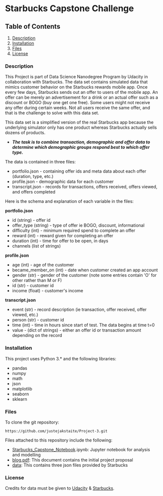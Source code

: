# Starbucks Capstone Challenge

## Table of Contents
1. [Description](#description)
2. [Installation](#installation)
3. [Files](#files)
4. [License](#license)

<a name="descripton"></a>
### Description
This Project is part of Data Science Nanodegree Program by Udacity in collaboration with Starbucks. The data set contains simulated data that mimics customer behavior on the Starbucks rewards mobile app. Once every few days, Starbucks sends out an offer to users of the mobile app. An offer can be merely an advertisement for a drink or an actual offer such as a discount or BOGO (buy one get one free). Some users might not receive any offer during certain weeks. Not all users receive the same offer, and that is the challenge to solve with this data set.

This data set is a simplified version of the real Starbucks app because the underlying simulator only has one product whereas Starbucks actually sells dozens of products. 

- ***The task is to combine transaction, demographic and offer data to determine which demographic groups respond best to which offer type.***

The data is contained in three files:

* portfolio.json - containing offer ids and meta data about each offer (duration, type, etc.)
* profile.json - demographic data for each customer
* transcript.json - records for transactions, offers received, offers viewed, and offers completed

Here is the schema and explanation of each variable in the files:

**portfolio.json**
* id (string) - offer id
* offer_type (string) - type of offer ie BOGO, discount, informational
* difficulty (int) - minimum required spend to complete an offer
* reward (int) - reward given for completing an offer
* duration (int) - time for offer to be open, in days
* channels (list of strings)

**profile.json**
* age (int) - age of the customer 
* became_member_on (int) - date when customer created an app account
* gender (str) - gender of the customer (note some entries contain 'O' for other rather than M or F)
* id (str) - customer id
* income (float) - customer's income

**transcript.json**
* event (str) - record description (ie transaction, offer received, offer viewed, etc.)
* person (str) - customer id
* time (int) - time in hours since start of test. The data begins at time t=0
* value - (dict of strings) - either an offer id or transaction amount depending on the record

<a name="installation"></a>
### Installation
This project uses Python 3.* and the following libraries:

* pandas
* numpy
* math
* json
* matplotlib
* seaborn
* sklearn

<a name="files"></a>
### Files
To clone the git repository:
```
https://github.com/justejakstaite/Project-3.git
```
Files attached to this repository include the following:

- [Starbucks_Capstone_Notebook](https://github.com/justejakstaite/Project-3/blob/main/Starbucks_Capstone_Notebook.ipynb).ipynb: Jupyter notebook for analysis and modelling
- [blog.pdf](https://github.com/justejakstaite/Project-3/blob/main/blog.pdf): This document contains the initial project proposal
- [data](https://github.com/justejakstaite/Project-3/tree/main/data): This contains three json files provided by Starbucks

<a name="license"></a>
### License
Credits for data must be given to [Udacity](https://www.udacity.com/) & [Starbucks](https://www.starbucks.com/).
